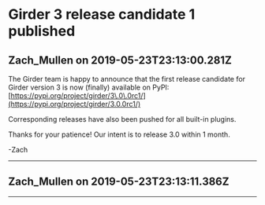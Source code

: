 # Girder 3 release candidate 1 published

## Zach_Mullen on 2019-05-23T23:13:00.281Z

The Girder team is happy to announce that the first release candidate for Girder version 3 is now (finally) available on PyPI: [https://pypi.org/project/girder/3\.0\.0rc1/](https://pypi.org/project/girder/3.0.0rc1/)


Corresponding releases have also been pushed for all built\-in plugins.


Thanks for your patience! Our intent is to release 3\.0 within 1 month.


\-Zach


---

## Zach_Mullen on 2019-05-23T23:13:11.386Z


---

